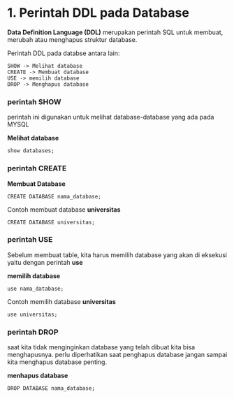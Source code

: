 # 1. Perintah DDL pada Database

**Data Definition Language (DDL)** merupakan perintah SQL untuk membuat, merubah atau menghapus struktur database.

Perintah DDL pada databse antara lain:
```
SHOW -> Melihat database
CREATE -> Membuat database
USE -> memilih database
DROP -> Menghapus database
```
### perintah SHOW

perintah ini digunakan untuk melihat database-database yang ada pada MYSQL

**Melihat database**
```
show databases;
```

### perintah CREATE

**Membuat Database**
```
CREATE DATABASE nama_database;
```

Contoh membuat database **universitas**
```
CREATE DATABASE universitas;
```

### perintah USE

Sebelum membuat table, kita harus memilih database yang akan di eksekusi yaitu dengan perintah **use**

**memilih database**
```
use nama_database;
```
Contoh memilih database **universitas**
```
use universitas;
```

### perintah DROP

saat kita tidak menginginkan database yang telah dibuat kita bisa menghapusnya. perlu diperhatikan saat penghapus database jangan sampai kita menghapus database penting.

**menhapus database**
```
DROP DATABASE nama_database;
```
